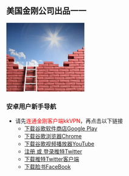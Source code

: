 ## 美国金刚公司出品一一

![image](l-w-s-athird.png)


### 安卓用户新手导航
- 请先<font color="Red">连通金刚客户端kkVPN</font>，再点击以下链接
  - [下载谷歌软件商店Google Play]()
  - [下载谷歌浏览器Chrome](https://a2zitpro.github.io/web/downloadchrome)
  - [下载谷歌视频播放器YouTube]()
  - [注册 或 登录推特Twitter](https://mobile.twitter.com/)
  - [下载推特Twitter客户端](https://play.google.com/store/apps/details?id=com.twitter.android&hl=zh_CN&referrer=utm_source%3Dgoogle%26utm_medium%3Dorganic%26utm_term%3D推特下载&pcampaignid=APPU_1_v0nBXdjgFtDL-gSV7KOgCg)
  - [下载脸书FaceBook]()
